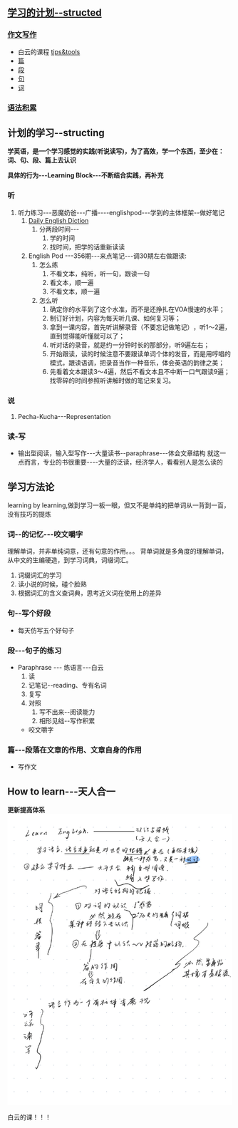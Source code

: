 

## [学习的计划--structed](./Structed%20learning/resources.md)
### [作文写作](./Structed%20learning/how%20to%20writing.md)
* 白云的课程
[tips&tools](https://writingcenter.unc.edu/tips-and-tools/)
* [篇](./Structed%20learning/how%20to%20writing.md#篇)
* [段](./Structed%20learning/how%20to%20writing.md#段)
* [句](./Structed%20learning/how%20to%20writing.md#句)
* [词](./Structed%20learning/how%20to%20writing.md#词)
### [语法积累](./Structed%20learning/Grammar,style.md)


## 计划的学习--structing

**学英语，是一个学习感觉的实践(听说读写)，为了高效，学一个东西，至少在：词、句、段、篇上去认识**

**具体的行为---Learning Block---不断结合实践，再补充**


### 听
1. 听力练习---恶魔奶爸---广播----englishpod---学到的主体框架--做好笔记
   1. [Daily English Diction]( https://www.bilibili.com/video/BV1U7411a7xG)
      1. 分两段时间---
         1. 学的时间
         2. 找时间，把学的话重新读读
   2. English Pod ---356期---来点笔记---调30期左右做跟读:
      1. 怎么练
         1. 不看文本，纯听，听一句，跟读一句
         2. 看文本，顺一遍
         3. 不看文本，顺一遍
      2. 怎么听
         1. 确定你的水平到了这个水准，而不是还挣扎在VOA慢速的水平；
         2. 制订好计划，内容为每天听几课、如何复习等；
         3. 拿到一课内容，首先听讲解录音（不要忘记做笔记）​，听1～2遍，直到觉得能听懂就可以了；
         4. 听对话的录音，就是约一分钟时长的那部分，听9遍左右；
         5. 开始跟读，读的时候注意不要跟读单词个体的发音，而是用哼唱的模式，跟读语调，把录音当作一种音乐，体会英语的韵律之美；
         6. 先看着文本跟读3～4遍，然后不看文本且不中断一口气跟读9遍；找零碎的时间参照听讲解时做的笔记来复习。
### 说
1. Pecha-Kucha---Representation
### 读-写

* 输出型阅读，输入型写作---大量读书--paraphrase---体会文章结构
   就这一点而言，专业的书很重要----大量的泛读，经济学人，看看别人是怎么读的

## 学习方法论
learning by learning,做到学习一板一眼，但又不是单纯的把单词从一背到一百，没有技巧的提炼
### 词--的记忆---咬文嚼字
理解单词，并非单纯词意，还有句意的作用。。。
背单词就是多角度的理解单词，从中文的生编硬造，到学习词典，词缀词汇。
1. 词缀词汇的学习
2. 读小说的时候，碰个脸熟
3. 根据词汇的含义查词典，思考近义词在使用上的差异

### 句--写个好段
* 每天仿写五个好句子

### 段---句子的练习
* Paraphrase --- 练语言---白云
  1. 读
  2. 记笔记--reading、专有名词
  3. 复写
  4. 对照
     1. 写不出来--阅读能力
     2. 相形见绌--写作积累
  * 咬文嚼字

### 篇---段落在文章的作用、文章自身的作用
* 写作文



## How to learn---天人合一
**更新提高体系**
![page12](./pictures/Page12.jpg)

白云的课！！！



